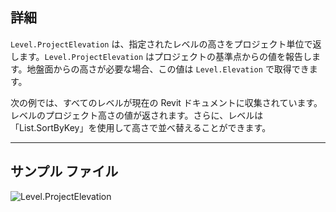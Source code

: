 ## 詳細
`Level.ProjectElevation` は、指定されたレベルの高さをプロジェクト単位で返します。`Level.ProjectElevation` はプロジェクトの基準点からの値を報告します。地盤面からの高さが必要な場合、この値は `Level.Elevation` で取得できます。

次の例では、すべてのレベルが現在の Revit ドキュメントに収集されています。レベルのプロジェクト高さの値が返されます。さらに、レベルは「List.SortByKey」を使用して高さで並べ替えることができます。
___
## サンプル ファイル

![Level.ProjectElevation](./Revit.Elements.Level.ProjectElevation_img.jpg)
